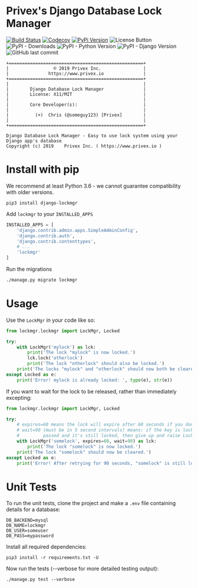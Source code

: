 
Privex's Django Database Lock Manager
======================================

[![Build Status](https://travis-ci.com/Privex/django-lockmgr.svg?branch=master)](https://travis-ci.com/Privex/django-lockmgr) 
[![Codecov](https://img.shields.io/codecov/c/github/Privex/django-lockmgr.svg)](https://codecov.io/gh/Privex/django-lockmgr)
[![PyPi Version](https://img.shields.io/pypi/v/django-lockmgr.svg)](https://pypi.org/project/django-lockmgr/)
![License Button](https://img.shields.io/pypi/l/django-lockmgr) 
![PyPI - Downloads](https://img.shields.io/pypi/dm/django-lockmgr)
![PyPI - Python Version](https://img.shields.io/pypi/pyversions/django-lockmgr) 
![PyPI - Django Version](https://img.shields.io/pypi/djversions/django-lockmgr)
![GitHub last commit](https://img.shields.io/github/last-commit/Privex/django-lockmgr)


```
+===================================================+
|                 © 2019 Privex Inc.                |
|               https://www.privex.io               |
+===================================================+
|                                                   |
|        Django Database Lock Manager               |
|        License: X11/MIT                           |
|                                                   |
|        Core Developer(s):                         |
|                                                   |
|          (+)  Chris (@someguy123) [Privex]        |
|                                                   |
+===================================================+

Django Database Lock Manager - Easy to use lock system using your Django app's database
Copyright (c) 2019    Privex Inc. ( https://www.privex.io )
```

# Install with pip

We recommend at least Python 3.6 - we cannot guarantee compatibility with older versions.

```
pip3 install django-lockmgr
```

Add `lockmgr` to your `INSTALLED_APPS`

```python
INSTALLED_APPS = [
    'django.contrib.admin.apps.SimpleAdminConfig',
    'django.contrib.auth',
    'django.contrib.contenttypes',
    # ...
    'lockmgr'
]   
```

Run the migrations

```bash
./manage.py migrate lockmgr
```

# Usage

Use the `LockMgr` in your code like so:

```python
from lockmgr.lockmgr import LockMgr, Locked

try:
    with LockMgr('mylock') as lck:
        print('The lock "mylock" is now locked.')
        lck.lock('otherlock')
        print('The lock "otherlock" should also be locked.')
    print('The locks "mylock" and "otherlock" should now both be cleared.')
except Locked as e:
    print('Error! mylock is already locked: ', type(e), str(e))

```

If you want to wait for the lock to be released, rather than immediately excepting:

```python
from lockmgr.lockmgr import LockMgr, Locked

try:
    # expires=60 means the lock will expire after 60 seconds if you don't renew it.
    # wait=90 (must be in 5 second intervals) means: if the key is locked, retry every 5 seconds, if 90 seconds have 
    #         passed and it's still locked, then give up and raise Locked.
    with LockMgr('somelock', expires=60, wait=90) as lck:
        print('The lock "somelock" is now locked.')
    print('The lock "somelock" should now be cleared.')
except Locked as e:
    print('Error! After retrying for 90 seconds, "somelock" is still locked: ', type(e), str(e))

```

Unit Tests
===========

To run the unit tests, clone the project and make a `.env` file containing details for a database:

```
DB_BACKEND=mysql
DB_NAME=lockmgr
DB_USER=someuser
DB_PASS=mypassword
```

Install all required dependencies:

```
pip3 install -r requirements.txt -U
```

Now run the tests (--verbose for more detailed testing output):

```
./manage.py test --verbose
```

